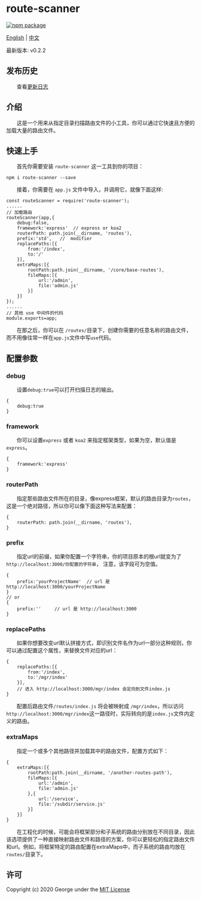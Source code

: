 # route-scanner

[![npm package](https://img.shields.io/badge/npm-v0.2.2-brightgreen)](https://www.npmjs.com/package/route-scanner)&nbsp;


[English](../../README.md) | [中文](readme_cn.md)

最新版本: v0.2.2

## 发布历史
&emsp;&emsp;查看[更新日志](changelog_cn.md)  

## 介绍
&emsp;&emsp;这是一个用来从指定目录扫描路由文件的小工具，你可以通过它快速且方便的加载大量的路由文件。

## 快速上手
&emsp;&emsp;首先你需要安装 `route-scanner` 这一工具到你的项目：
```
npm i route-scanner --save
```

&emsp;&emsp;接着，你需要在 `app.js` 文件中导入，并调用它，就像下面这样:
```
const routeScanner = require('route-scanner');
......
// 加载路由
routeScanner(app,{
    debug:false,
    framework:'express'  // express or koa2
    routerPath: path.join(__dirname, 'routes'),
    prefix:'std',   //  modifier
    replacePaths:[{
        from:'/index',
        to:'/'
    }],
    extraMaps:[{
        rootPath:path.join(__dirname, '/core/base-routes'),
        fileMaps:[{
            url:'/admin',
            file:'admin.js'
        }]
    }]
});
......
// 其他 use 中间件的代码
module.exports=app;
``` 

&emsp;&emsp;在那之后，你可以在 `/routes/`目录下，创建你需要的任意名称的路由文件，而不用像往常一样在`app.js`文件中写`use`代码。  


## 配置参数
### debug
&emsp;&emsp;设置`debug:true`可以打开扫描日志的输出。
```
{
    debug:true
}
```

### framework
&emsp;&emsp;你可以设置`express` 或者 `koa2` 来指定框架类型，如果为空，默认值是`express`。
```
{
    framework:'express'
}
```

### routerPath
&emsp;&emsp;指定那些路由文件所在的目录，像express框架，默认的路由目录为`routes`，这是一个绝对路径，所以你可以像下面这种写法来配置：
```
{
    routerPath: path.join(__dirname, 'routes'),
}
```

### prefix
&emsp;&emsp;指定url的前缀，如果你配置一个字符串，你的项目原本的根url就变为了`http://localhost:3000/你配置的字符串`， 注意，该字段可为空值。  

```
{
    prefix:'yourProjectName'  // url 是 http://localhost:3000/yourProjectName
}
// or 
{
    prefix:''     // url 是 http://localhost:3000
}
```

### replacePaths
&emsp;&emsp;如果你想要改变url默认拼接方式，即识别文件名作为url一部分这种规则，你可以通过配置这个属性，来替换文件对应的url：
```
{
    replacePaths:[{
        from:'/index',
        to:'/mgr/index'
    }],
    // 进入 http://localhost:3000/mgr/index 会定向到文件index.js
}
```
&emsp;&emsp;配置后路由文件`/routes/index.js` 将会被映射成
`/mgr/index`，所以访问`http://localhost:3000/mgr/index`这一路径时，实际转向的是`index.js`文件内定义的路由。

### extraMaps
&emsp;&emsp;指定一个或多个其他路径并加载其中的路由文件，配置方式如下：
```
{
    extraMaps:[{
        rootPath:path.join(__dirname, '/another-routes-path'),
        fileMaps:[{
            url:'/admin',
            file:'admin.js'
        },{
            url:'/service',
            file:'/subdir/service.js'
        }]
    }]
}
```

&emsp;&emsp;在工程化的时候，可能会将框架部分和子系统的路由分别放在不同目录，因此该选项提供了一种直接映射路由文件和路径的方案，你可以更轻松的指定路由文件和url。例如，将框架特定的路由配置在extraMaps中，而子系统的路由均放在`routes/`目录下。


## 许可
Copyright (c) 2020 George under the [MIT License](LICENSE)
